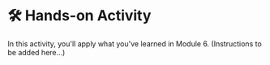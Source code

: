 # 🛠️ Hands-on Activity

In this activity, you'll apply what you've learned in Module 6.
(Instructions to be added here...)
